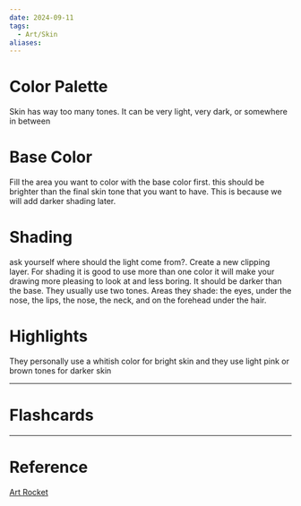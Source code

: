 ```yaml
---
date: 2024-09-11
tags:
  - Art/Skin
aliases:
---
```

# Color Palette
Skin has way too many tones. It can be very light, very dark, or somewhere in between

# Base Color
Fill the area you want to color with the base color first.
this should be brighter than the final skin tone that you want to have. This is because we will add darker shading later.

# Shading
ask yourself where should the light come from?. Create a new clipping layer. For shading it is good to use more than one color it will make your drawing more pleasing to look at and less boring. It should be darker than the base. They usually use two tones.
Areas they shade: the eyes, under the nose, the lips, the nose, the neck, and on the forehead under the hair.

# Highlights
They personally use a whitish color for bright skin and they use light pink or brown tones for darker skin


---
# Flashcards



---
# Reference
[Art Rocket](https://www.clipstudio.net/how-to-draw/archives/161037)